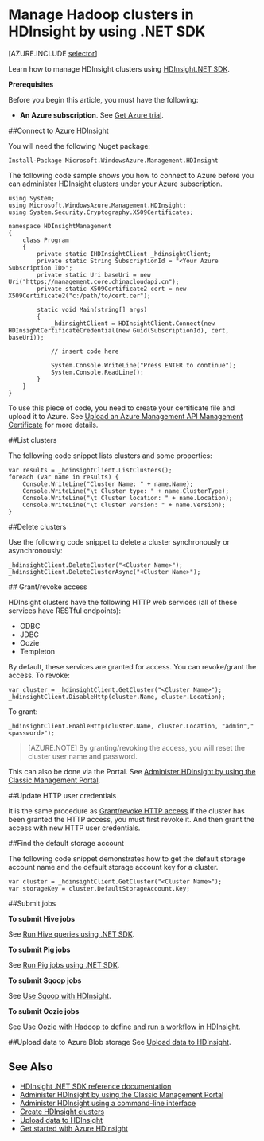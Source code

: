 <properties
	pageTitle="Manage Hadoop clusters in HDInsight with .NET SDK | Azure"
	description="Learn how to perform administrative tasks for the Hadoop clusters in HDInsight using HDInsight .NET SDK."
	services="hdinsight"
	editor="cgronlun"
	manager="jhubbard"
	tags="azure-portal"
	authors="mumian"
	documentationCenter=""/>

<tags
	ms.service="hdinsight"
	ms.workload="big-data"
	ms.tgt_pltfrm="na"
	ms.devlang="na"
	ms.topic="article"
	ms.date="09/02/2016"
	wacn.date=""
	ms.author="jgao"/>

# Manage Hadoop clusters in HDInsight by using .NET SDK

[AZURE.INCLUDE [selector](../../includes/hdinsight-portal-management-selector.md)]

Learn how to manage HDInsight clusters using [HDInsight.NET SDK](https://msdn.microsoft.com/zh-cn/library/mt271028.aspx).


**Prerequisites**

Before you begin this article, you must have the following:

- **An Azure subscription**. See [Get Azure trial](/pricing/1rmb-trial/).


##Connect to Azure HDInsight

You will need the following Nuget package:

	Install-Package Microsoft.WindowsAzure.Management.HDInsight

The following code sample shows you how to connect to Azure before you can administer HDInsight clusters under your Azure subscription.

	using System;
	using Microsoft.WindowsAzure.Management.HDInsight;
	using System.Security.Cryptography.X509Certificates;

	namespace HDInsightManagement
	{
		class Program
		{
			private static IHDInsightClient _hdinsightClient;
			private static String SubscriptionId = "<Your Azure Subscription ID>";
			private static Uri baseUri = new Uri("https://management.core.chinacloudapi.cn");
			private static X509Certificate2 cert = new X509Certificate2("c:/path/to/cert.cer");

			static void Main(string[] args)
			{
				_hdinsightClient = HDInsightClient.Connect(new HDInsightCertificateCredential(new Guid(SubscriptionId), cert, baseUri));

				// insert code here

				System.Console.WriteLine("Press ENTER to continue");
				System.Console.ReadLine();
			}
		}
	}

To use this piece of code, you need to create your certificate file and upload it to Azure. See [Upload an Azure Management API Management Certificate](/documentation/articles/azure-api-management-certs/) for more details.

##List clusters

The following code snippet lists clusters and some properties:

    var results = _hdinsightClient.ListClusters();
    foreach (var name in results) {
        Console.WriteLine("Cluster Name: " + name.Name);
        Console.WriteLine("\t Cluster type: " + name.ClusterType);
        Console.WriteLine("\t Cluster location: " + name.Location);
        Console.WriteLine("\t Cluster version: " + name.Version);
    }

##Delete clusters

Use the following code snippet to delete a cluster synchronously or asynchronously: 

    _hdinsightClient.DeleteCluster("<Cluster Name>");
    _hdinsightClient.DeleteClusterAsync("<Cluster Name>");

##<a name="grant/revoke-access"></a> Grant/revoke access

HDInsight clusters have the following HTTP web services (all of these services have RESTful endpoints):

- ODBC
- JDBC
- Oozie
- Templeton


By default, these services are granted for access. You can revoke/grant the access. To revoke:

	var cluster = _hdinsightClient.GetCluster("<Cluster Name>");
    _hdinsightClient.DisableHttp(cluster.Name, cluster.Location);

To grant:

	_hdinsightClient.EnableHttp(cluster.Name, cluster.Location, "admin","<password>");

>[AZURE.NOTE] By granting/revoking the access, you will reset the cluster user name and password.

This can also be done via the Portal. See [Administer HDInsight by using the Classic Management Portal][hdinsight-admin-portal].

##Update HTTP user credentials

It is the same procedure as [Grant/revoke HTTP access](#grant/revoke-access).If the cluster has been granted the HTTP access, you must first revoke it.  And then grant the access with new HTTP user credentials.


##Find the default storage account

The following code snippet demonstrates how to get the default storage account name and the default storage account key for a cluster.

	var cluster = _hdinsightClient.GetCluster("<Cluster Name>");
	var storageKey = cluster.DefaultStorageAccount.Key;


##Submit jobs

**To submit Hive jobs** 

See [Run Hive queries using .NET SDK](/documentation/articles/hdinsight-hadoop-use-hive-dotnet-sdk/).

**To submit Pig jobs**

See [Run Pig jobs using .NET SDK](/documentation/articles/hdinsight-hadoop-use-pig-dotnet-sdk-v1/).

**To submit Sqoop jobs**

See [Use Sqoop with HDInsight](/documentation/articles/hdinsight-hadoop-use-sqoop-dotnet-sdk/).

**To submit Oozie jobs**

See [Use Oozie with Hadoop to define and run a workflow in HDInsight](/documentation/articles/hdinsight-use-oozie/).

##Upload data to Azure Blob storage
See [Upload data to HDInsight][hdinsight-upload-data].


## See Also
* [HDInsight .NET SDK reference documentation](https://msdn.microsoft.com/zh-cn/library/mt271028.aspx)
* [Administer HDInsight by using the Classic Management Portal][hdinsight-admin-portal]
* [Administer HDInsight using a command-line interface][hdinsight-admin-cli]
* [Create HDInsight clusters][hdinsight-provision]
* [Upload data to HDInsight][hdinsight-upload-data]
* [Get started with Azure HDInsight][hdinsight-get-started]


[azure-purchase-options]: /pricing/overview/
[azure-member-offers]: /pricing/member-offers/
[azure-trial]: /pricing/1rmb-trial/

[hdinsight-get-started]: /documentation/articles/hdinsight-hadoop-tutorial-get-started-windows-v1/
[hdinsight-provision]: /documentation/articles/hdinsight-provision-clusters-v1/
[hdinsight-provision-custom-options]: /documentation/articles/hdinsight-provision-clusters-v1/#configuration
[hdinsight-submit-jobs]: /documentation/articles/hdinsight-submit-hadoop-jobs-programmatically/

[hdinsight-admin-cli]: /documentation/articles/hdinsight-administer-use-command-line/
[hdinsight-admin-portal]: /documentation/articles/hdinsight-administer-use-management-portal-v1/
[hdinsight-storage]: /documentation/articles/hdinsight-hadoop-use-blob-storage/
[hdinsight-use-hive]: /documentation/articles/hdinsight-use-hive/
[hdinsight-use-mapreduce]: /documentation/articles/hdinsight-use-mapreduce/
[hdinsight-upload-data]: /documentation/articles/hdinsight-upload-data/
[hdinsight-flight]: /documentation/articles/hdinsight-analyze-flight-delay-data/


